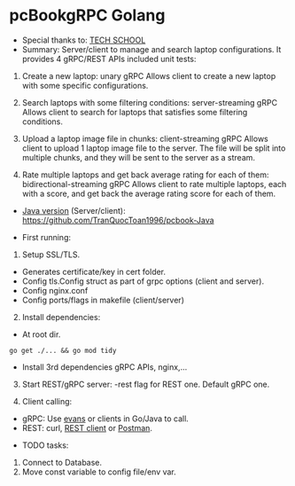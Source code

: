# pcBookgRPC Golang
- Special thanks to: [TECH SCHOOL](https://www.youtube.com/@TECHSCHOOLGURU)
- Summary: Server/client to manage and search laptop configurations. It provides 4 gRPC/REST APIs included unit tests:

1. Create a new laptop: unary gRPC
    Allows client to create a new laptop with some specific configurations.

2. Search laptops with some filtering conditions: server-streaming gRPC
    Allows client to search for laptops that satisfies some filtering conditions.

3. Upload a laptop image file in chunks: client-streaming gRPC
   Allows client to upload 1 laptop image file to the server. The file will be split into multiple chunks, and they will be sent to the server as a stream.

4. Rate multiple laptops and get back average rating for each of them: bidirectional-streaming gRPC
    Allows client to rate multiple laptops, each with a score, and get back the average rating score for each of them.

- [Java version](https://github.com/TranQuocToan1996/pcbook-Java) (Server/client): https://github.com/TranQuocToan1996/pcbook-Java

- First running:
1. Setup SSL/TLS. 
+ Generates certificate/key in cert folder.
+ Config tls.Config struct as part of grpc options (client and server).
+ Config nginx.conf
+ Config ports/flags in makefile (client/server)

2. Install dependencies: 
+ At root dir.
```
go get ./... && go mod tidy
```
+ Install 3rd dependencies gRPC APIs, nginx,...

3. Start REST/gRPC server: -rest flag for REST one. Default gRPC one.

4. Client calling:
+ gRPC: Use [evans](https://github.com/ktr0731/evans) or clients in Go/Java to call.
+ REST: curl, [REST client](https://marketplace.visualstudio.com/items?itemName=humao.rest-client) or [Postman](https://www.postman.com/).

- TODO tasks:
1. Connect to Database.
2. Move const variable to config file/env var.